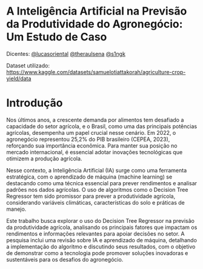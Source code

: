 # A Inteligência Artificial na Previsão da Produtividade do Agronegócio: Um Estudo de Caso 
Dicentes:
[@lucasoriental](https://github.com/lucasoriental) [@theraulsena](https://github.com/Theraulsena) [@s1ngk](https://github.com/s1ngk)

Dataset utilizado: https://www.kaggle.com/datasets/samuelotiattakorah/agriculture-crop-yield/data

# Introdução

Nos últimos anos, a crescente demanda por alimentos tem desafiado a capacidade do setor agrícola, e o Brasil, como uma das principais potências agrícolas, desempenha um papel crucial nesse cenário. Em 2022, o agronegócio representou 25,2% do PIB brasileiro (CEPEA, 2023), reforçando sua importância econômica. Para manter sua posição no mercado internacional, é essencial adotar inovações tecnológicas que otimizem a produção agrícola. 

Nesse contexto, a Inteligência Artificial (IA) surge como uma ferramenta estratégica, com o aprendizado de máquina (machine learning) se destacando como uma técnica essencial para prever rendimentos e analisar padrões nos dados agrícolas. O uso de algoritmos como o Decision Tree Regressor tem sido promissor para prever a produtividade agrícola, considerando variáveis climáticas, características do solo e práticas de manejo. 

Este trabalho busca explorar o uso do Decision Tree Regressor na previsão da produtividade agrícola, analisando os principais fatores que impactam os rendimentos e informações relevantes para apoiar decisões no setor. A pesquisa inclui uma revisão sobre IA e aprendizado de máquina, detalhando a implementação do algoritmo e discutindo seus resultados, com o objetivo de demonstrar como a tecnologia pode promover soluções inovadoras e sustentáveis para os desafios do agronegócio. 
